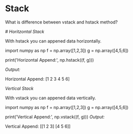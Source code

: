 # Stack
What is difference between vstack and hstack  method?
 
*# Horitzontal Stack*

With hstack you can appened data horizontally. 


import numpy as np
f = np.array([1,2,3])
g = np.array([4,5,6])

print('Horizontal Append:', np.hstack((f, g)))

*Output:*

Horizontal Append: [1 2 3 4 5 6]

*Vertical Stack*

With vstack you can appened data vertically.

 import numpy as np
f = np.array([1,2,3])
g = np.array([4,5,6])

print('Vertical Append:', np.vstack((f, g)))
*Output:*

Vertical Append: [[1 2 3]
 [4 5 6]]
